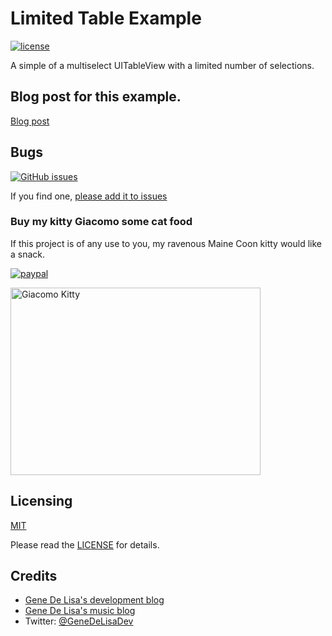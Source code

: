 # Limited Table Example

[![license](https://img.shields.io/github/license/mashape/apistatus.svg)](https://en.wikipedia.org/wiki/MIT_License)


A simple of a multiselect UITableView with a limited number of selections.


## Blog post for this example.

[Blog post](http://www.rockhoppertech.com/blog/multiselect-uitableview-with-limited-selections/)



## Bugs


[![GitHub issues](https://img.shields.io/github/issues/genedelisa/LimitedTableExample.svg)](https://github.com/genedelisa/LimitedTableExample/issues)

If you find one, [please add it to issues](https://github.com/genedelisa/LimitedTableExample/issues)

### Buy my kitty Giacomo some cat food

If this project is of any use to you, my ravenous Maine Coon kitty would like a snack.

[![paypal](https://www.paypalobjects.com/en_US/i/btn/btn_donate_SM.gif)](https://www.paypal.com/cgi-bin/webscr?cmd=_donations&business=F5KE9Z29MH8YQ&bnP-DonationsBF:btn_donate_SM.gif:NonHosted)

<img src="http://www.rockhoppertech.com/blog/wp-content/uploads/2015/05/IMG_0657.png" alt="Giacomo Kitty" width="400" height="300">


## Licensing

[MIT](https://en.wikipedia.org/wiki/MIT_License)

Please read the [LICENSE](LICENSE) for details.

## Credits

*	[Gene De Lisa's development blog](http://rockhoppertech.com/blog/)
*	[Gene De Lisa's music blog](http://genedelisa.com/)
*   Twitter: [@GeneDeLisaDev](http://twitter.com/genedelisadev)